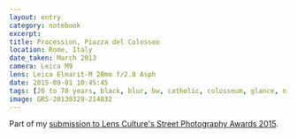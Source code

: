 ```yaml
--- 
layout: entry
category: notebook
excerpt:
title: Procession, Piazza del Colosseo
location: Rome, Italy
date_taken: March 2013
camera: Leica M9
lens: Leica Elmarit-M 28mm f/2.8 Asph
date: 2015-09-01 10:45:45
tags: [20 to 70 years, black, blur, bw, catholic, colosseum, glance, night, nuns, religion, women]
image: GRS-20130329-214032
---
```

Part of my [submission to Lens Culture's Street Photography Awards 2015](https://www.lensculture.com/street-photography-now-2015/event-submission/116223).